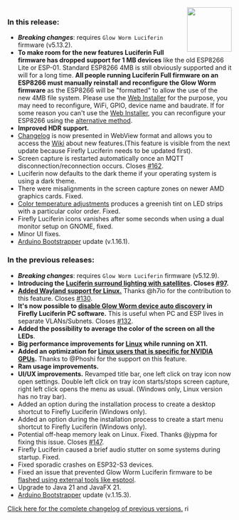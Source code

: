 <style>
.footer {
  display: none;
}
.px-3 {
  padding-right: 30px !important;
  padding-left: 10px !important;
}
.my-5 {
  margin-top: 10px !important;
  margin-bottom: 10px !important;
}
strong {
  font-weight: bold;
}
</style>
<img align="right" width="100" height="100" src="https://raw.githubusercontent.com/sblantipodi/firefly_luciferin/master/data/img/luciferin_logo.png">

### In this release:

- ***Breaking changes***: requires `Glow Worm Luciferin` firmware (v5.13.2).
- **To make room for the new features Luciferin Full firmware has dropped support for 1 MB devices** like the old ESP8266 Lite or ESP-01. Standard ESP8266 4MB is still obviously supported and it will for a long time.
  **All people running Luciferin Full firmware on an ESP8266 must manually reinstall and reconfigure the Glow Worm firmware** as the ESP8266 will be "formatted" to allow the use of the new 4MB file system. Please use the [Web Installer](https://sblantipodi.github.io/glow_worm_luciferin/) for the purpose, you may need to reconfigure, WiFi, GPIO, device name and baudrate. If for some reason you can't use the [Web Installer](https://sblantipodi.github.io/glow_worm_luciferin/), you can reconfigure your ESP8266 using the [alternative method](https://github.com/sblantipodi/firefly_luciferin/wiki/WiFi-and-MQTT-configuration-using-the-Luciferin-Access-Point).
- **Improved HDR support.**
- [Changelog](https://github.com/sblantipodi/firefly_luciferin/wiki/Luciferin-update-management) is now presented in WebView format and allows you to access the [Wiki](https://github.com/sblantipodi/firefly_luciferin/wiki) about new features.(This feature is visible from the next update because Firefly Luciferin needs to be updated first).
- Screen capture is restarted automatically once an MQTT disconnection/reconnection occurs. Closes [#162](https://github.com/sblantipodi/firefly_luciferin/issues/162).
- Luciferin now defaults to the dark theme if your operating system is using a dark theme.
- There were misalignments in the screen capture zones on newer AMD graphics cards. Fixed.
- [Color temperature adjustments](https://github.com/sblantipodi/firefly_luciferin/wiki/Color-Temperature-and-White-Balance) produces a greenish tint on LED strips with a particular color order. Fixed.
- Firefly Luciferin icons vanishes after some seconds when using a dual monitor setup on GNOME, fixed.
- Minor UI fixes.
- [Arduino Bootstrapper](https://github.com/sblantipodi/arduino_bootstrapper/releases) update (v.1.16.1).

### In the previous releases:

- ***Breaking changes***: requires `Glow Worm Luciferin` firmware (v5.12.9).
- **Introducing the [Luciferin surround lighting with satellites](https://github.com/sblantipodi/firefly_luciferin/wiki/Surround-lighting-with-satellites). Closes [#97](https://github.com/sblantipodi/firefly_luciferin/issues/97).**
- **[Added Wayland support for Linux.](https://github.com/sblantipodi/firefly_luciferin/wiki/Linux-support#luciferin-supports-wayland)** Thanks @h7io for the contribution to this feature. Closes [#130](https://github.com/sblantipodi/firefly_luciferin/issues/130).
- **It's now possible to [**disable Glow Worm device auto discovery**](https://github.com/sblantipodi/firefly_luciferin/wiki/Static-IP-and-auto-discovery) in Firefly Luciferin PC software.** This is useful when PC and ESP lives in separate VLANs/Subnets. Closes [#132](https://github.com/sblantipodi/firefly_luciferin/issues/132).
- **Added the possibility to average the color of the screen on all the LEDs**.
- **Big performance improvements for [Linux](https://github.com/sblantipodi/firefly_luciferin/wiki/Linux-support) while running on X11.**
- **Added an optimization for [Linux users that is specific for NVIDIA GPUs](https://github.com/sblantipodi/firefly_lucisferin/wiki/Linux-support#nvidia-cuda).** Thanks to @Phoshi for the support on this feature.
- **Ram usage improvements.**
- **UI/UX improvements.** Revamped title bar, one left click on tray icon now open settings. Double left click on tray icon starts/stops screen capture, right left click opens the menu as usual. (Windows only, Linux version has no tray bar).
- Added an option during the installation process to create a desktop shortcut to Firefly Luciferin (Windows only).
- Added an option during the installation process to create a start menu shortcut to Firefly Luciferin (Windows only).
- Potential off-heap memory leak on Linux. Fixed. Thanks @jypma for fixing this issue. Closes [#147](https://github.com/sblantipodi/firefly_luciferin/issues/147).
- Firefly Luciferin caused a brief audio stutter on some systems during startup. Fixed.
- Fixed sporadic crashes on ESP32-S3 devices.
- Fixed an issue that prevented Glow Worm Luciferin firmware to be [flashed using external tools like esptool](https://github.com/sblantipodi/firefly_luciferin/wiki/How-to-flash-Glow-Worm-Luciferin-firmware-via-esptool).
- Upgrade to Java 21 and JavaFX 21.
- [Arduino Bootstrapper](https://github.com/sblantipodi/arduino_bootstrapper/releases) update (v.1.15.3).


[Click here for the complete changelog of previous versions.](https://github.com/sblantipodi/firefly_luciferin/releases)
ri
